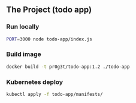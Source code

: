 ## The Project (todo app)

### Run locally

```bash
PORT=3000 node todo-app/index.js
```

### Build image

```bash
docker build -t pr0g3t/todo-app:1.2 ./todo-app
```

### Kubernetes deploy

```bash
kubectl apply -f todo-app/manifests/
```


